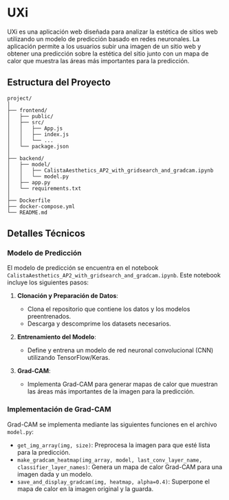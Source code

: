 # UXi

UXi es una aplicación web diseñada para analizar la estética de sitios web utilizando un modelo de predicción basado en redes neuronales. La aplicación permite a los usuarios subir una imagen de un sitio web y obtener una predicción sobre la estética del sitio junto con un mapa de calor que muestra las áreas más importantes para la predicción.


## Estructura del Proyecto

```
project/
│
├── frontend/
│   ├── public/
│   ├── src/
│   │   ├── App.js
│   │   ├── index.js
│   │   └── ...
│   └── package.json
│
├── backend/
│   ├── model/
│   │   ├── CalistaAesthetics_AP2_with_gridsearch_and_gradcam.ipynb
│   │   └── model.py
│   ├── app.py
│   └── requirements.txt
│
├── Dockerfile
├── docker-compose.yml
└── README.md
```

## Detalles Técnicos

### Modelo de Predicción

El modelo de predicción se encuentra en el notebook `CalistaAesthetics_AP2_with_gridsearch_and_gradcam.ipynb`. Este notebook incluye los siguientes pasos:

1. **Clonación y Preparación de Datos**: 
   - Clona el repositorio que contiene los datos y los modelos preentrenados.
   - Descarga y descomprime los datasets necesarios.

2. **Entrenamiento del Modelo**:
   - Define y entrena un modelo de red neuronal convolucional (CNN) utilizando TensorFlow/Keras.

3. **Grad-CAM**:
   - Implementa Grad-CAM para generar mapas de calor que muestran las áreas más importantes de la imagen para la predicción.

### Implementación de Grad-CAM

Grad-CAM se implementa mediante las siguientes funciones en el archivo `model.py`:

- `get_img_array(img, size)`: Preprocesa la imagen para que esté lista para la predicción.
- `make_gradcam_heatmap(img_array, model, last_conv_layer_name, classifier_layer_names)`: Genera un mapa de calor Grad-CAM para una imagen dada y un modelo.
- `save_and_display_gradcam(img, heatmap, alpha=0.4)`: Superpone el mapa de calor en la imagen original y la guarda.
